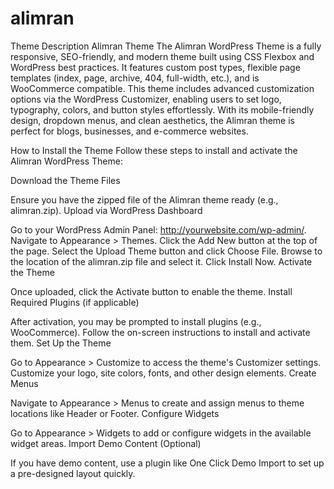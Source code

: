 # alimran

Theme Description
Alimran Theme
The Alimran WordPress Theme is a fully responsive, SEO-friendly, and modern theme built using CSS Flexbox and WordPress best practices. It features custom post types, flexible page templates (index, page, archive, 404, full-width, etc.), and is WooCommerce compatible. This theme includes advanced customization options via the WordPress Customizer, enabling users to set logo, typography, colors, and button styles effortlessly. With its mobile-friendly design, dropdown menus, and clean aesthetics, the Alimran theme is perfect for blogs, businesses, and e-commerce websites.

How to Install the Theme
Follow these steps to install and activate the Alimran WordPress Theme:

Download the Theme Files

Ensure you have the zipped file of the Alimran theme ready (e.g., alimran.zip).
Upload via WordPress Dashboard

Go to your WordPress Admin Panel: http://yourwebsite.com/wp-admin/.
Navigate to Appearance > Themes.
Click the Add New button at the top of the page.
Select the Upload Theme button and click Choose File.
Browse to the location of the alimran.zip file and select it.
Click Install Now.
Activate the Theme

Once uploaded, click the Activate button to enable the theme.
Install Required Plugins (if applicable)

After activation, you may be prompted to install plugins (e.g., WooCommerce). Follow the on-screen instructions to install and activate them.
Set Up the Theme

Go to Appearance > Customize to access the theme's Customizer settings.
Customize your logo, site colors, fonts, and other design elements.
Create Menus

Navigate to Appearance > Menus to create and assign menus to theme locations like Header or Footer.
Configure Widgets

Go to Appearance > Widgets to add or configure widgets in the available widget areas.
Import Demo Content (Optional)

If you have demo content, use a plugin like One Click Demo Import to set up a pre-designed layout quickly.
